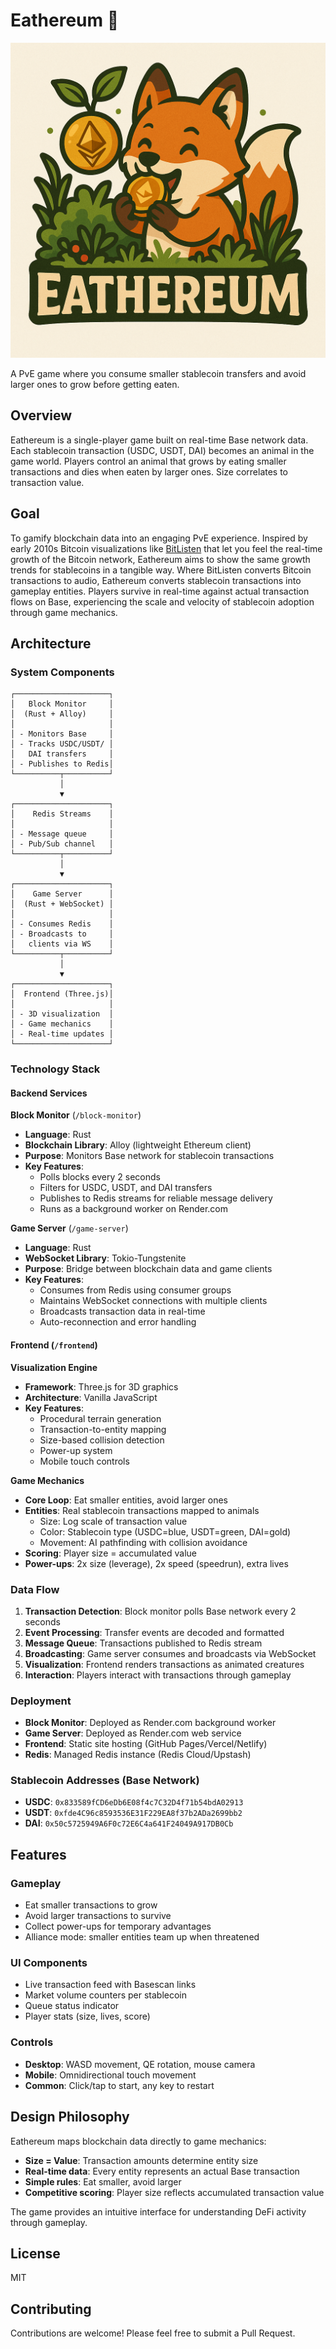 # Eathereum 🌳

![Eathereum Logo](frontend/img/eathereum-logo.png)

A PvE game where you consume smaller stablecoin transfers and avoid larger ones to grow before getting eaten.

## Overview

Eathereum is a single-player game built on real-time Base network data. Each stablecoin transaction (USDC, USDT, DAI) becomes an animal in the game world. Players control an animal that grows by eating smaller transactions and dies when eaten by larger ones. Size correlates to transaction value.

## Goal

To gamify blockchain data into an engaging PvE experience. Inspired by early 2010s Bitcoin visualizations like [BitListen](https://www.bitlisten.com/) that let you feel the real-time growth of the Bitcoin network, Eathereum aims to show the same growth trends for stablecoins in a tangible way. Where BitListen converts Bitcoin transactions to audio, Eathereum converts stablecoin transactions into gameplay entities. Players survive in real-time against actual transaction flows on Base, experiencing the scale and velocity of stablecoin adoption through game mechanics.

## Architecture

### System Components

```
┌─────────────────────┐
│   Block Monitor     │
│  (Rust + Alloy)     │
│                     │
│ - Monitors Base     │
│ - Tracks USDC/USDT/ │
│   DAI transfers     │
│ - Publishes to Redis│
└──────────┬──────────┘
           │
           ▼
┌─────────────────────┐
│    Redis Streams    │
│                     │
│ - Message queue     │
│ - Pub/Sub channel   │
└──────────┬──────────┘
           │
           ▼
┌─────────────────────┐
│    Game Server      │
│  (Rust + WebSocket) │
│                     │
│ - Consumes Redis    │
│ - Broadcasts to     │
│   clients via WS    │
└──────────┬──────────┘
           │
           ▼
┌─────────────────────┐
│  Frontend (Three.js)│
│                     │
│ - 3D visualization  │
│ - Game mechanics    │
│ - Real-time updates │
└─────────────────────┘
```

### Technology Stack

#### Backend Services

**Block Monitor** (`/block-monitor`)
- **Language**: Rust
- **Blockchain Library**: Alloy (lightweight Ethereum client)
- **Purpose**: Monitors Base network for stablecoin transactions
- **Key Features**:
  - Polls blocks every 2 seconds
  - Filters for USDC, USDT, and DAI transfers
  - Publishes to Redis streams for reliable message delivery
  - Runs as a background worker on Render.com

**Game Server** (`/game-server`)
- **Language**: Rust
- **WebSocket Library**: Tokio-Tungstenite
- **Purpose**: Bridge between blockchain data and game clients
- **Key Features**:
  - Consumes from Redis using consumer groups
  - Maintains WebSocket connections with multiple clients
  - Broadcasts transaction data in real-time
  - Auto-reconnection and error handling

#### Frontend (`/frontend`)

**Visualization Engine**
- **Framework**: Three.js for 3D graphics
- **Architecture**: Vanilla JavaScript
- **Key Features**:
  - Procedural terrain generation
  - Transaction-to-entity mapping
  - Size-based collision detection
  - Power-up system
  - Mobile touch controls

**Game Mechanics**
- **Core Loop**: Eat smaller entities, avoid larger ones
- **Entities**: Real stablecoin transactions mapped to animals
  - Size: Log scale of transaction value
  - Color: Stablecoin type (USDC=blue, USDT=green, DAI=gold)
  - Movement: AI pathfinding with collision avoidance
- **Scoring**: Player size = accumulated value
- **Power-ups**: 2x size (leverage), 2x speed (speedrun), extra lives

### Data Flow

1. **Transaction Detection**: Block monitor polls Base network every 2 seconds
2. **Event Processing**: Transfer events are decoded and formatted
3. **Message Queue**: Transactions published to Redis stream
4. **Broadcasting**: Game server consumes and broadcasts via WebSocket
5. **Visualization**: Frontend renders transactions as animated creatures
6. **Interaction**: Players interact with transactions through gameplay

### Deployment

- **Block Monitor**: Deployed as Render.com background worker
- **Game Server**: Deployed as Render.com web service
- **Frontend**: Static site hosting (GitHub Pages/Vercel/Netlify)
- **Redis**: Managed Redis instance (Redis Cloud/Upstash)

### Stablecoin Addresses (Base Network)

- **USDC**: `0x833589fCD6eDb6E08f4c7C32D4f71b54bdA02913`
- **USDT**: `0xfde4C96c8593536E31F229EA8f37b2ADa2699bb2`
- **DAI**: `0x50c5725949A6F0c72E6C4a641F24049A917DB0Cb`

## Features

### Gameplay
- Eat smaller transactions to grow
- Avoid larger transactions to survive
- Collect power-ups for temporary advantages
- Alliance mode: smaller entities team up when threatened

### UI Components
- Live transaction feed with Basescan links
- Market volume counters per stablecoin
- Queue status indicator
- Player stats (size, lives, score)

### Controls
- **Desktop**: WASD movement, QE rotation, mouse camera
- **Mobile**: Omnidirectional touch movement
- **Common**: Click/tap to start, any key to restart

## Design Philosophy

Eathereum maps blockchain data directly to game mechanics:
- **Size = Value**: Transaction amounts determine entity size
- **Real-time data**: Every entity represents an actual Base transaction
- **Simple rules**: Eat smaller, avoid larger
- **Competitive scoring**: Player size reflects accumulated transaction value

The game provides an intuitive interface for understanding DeFi activity through gameplay.

## License

MIT

## Contributing

Contributions are welcome! Please feel free to submit a Pull Request.
